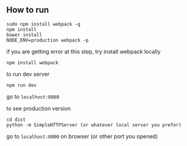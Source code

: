 ## How to run

```
sudo npm install webpack -g
npm install
bower install
NODE_ENV=production webpack -p
```
if you are getting error at this step, try install webpack locally
```
npm install webpack
```
to run dev server
```
npm run dev
```
go to `localhost:8080`

to see production version
```
cd dist
python -m SimpleHTTPServer (or whatever local server you prefer)
```
go to `localhost:8000` on browser (or other port you opened)